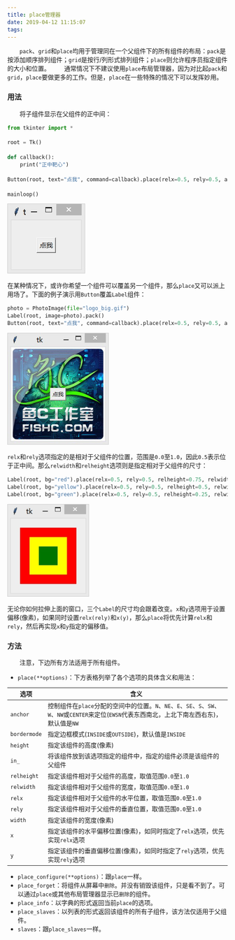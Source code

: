 ```yaml
---
title: place管理器
date: 2019-04-12 11:15:07
tags:
---
```

&emsp;&emsp;`pack`、`grid`和`place`均用于管理同在一个父组件下的所有组件的布局：`pack`是按添加顺序排列组件；`grid`是按行/列形式排列组件；`place`则允许程序员指定组件的大小和位置。
&emsp;&emsp;通常情况下不建议使用`place`布局管理器，因为对比起`pack`和`grid`，`place`要做更多的工作。但是，`place`在一些特殊的情况下可以发挥妙用。
<!--more-->

### 用法

&emsp;&emsp;将子组件显示在父组件的正中间：

``` python
from tkinter import *
​
root = Tk()
​
def callback():
    print("正中靶心")
​
Button(root, text="点我", command=callback).place(relx=0.5, rely=0.5, anchor=CENTER)
​
mainloop()
```

<img src="./place管理器/1.jpg">

在某种情况下，或许你希望一个组件可以覆盖另一个组件，那么`place`又可以派上用场了。下面的例子演示用`Button`覆盖`Label`组件：

``` python
photo = PhotoImage(file="logo_big.gif")
Label(root, image=photo).pack()
Button(root, text="点我", command=callback).place(relx=0.5, rely=0.5, anchor=CENTER)
```

<img src="./place管理器/2.png" height="256" width="232">

`relx`和`rely`选项指定的是相对于父组件的位置，范围是`0.0`至`1.0`，因此`0.5`表示位于正中间。那么`relwidth`和`relheight`选项则是指定相对于父组件的尺寸：

``` python
Label(root, bg="red").place(relx=0.5, rely=0.5, relheight=0.75, relwidth=0.75, anchor=CENTER)
Label(root, bg="yellow").place(relx=0.5, rely=0.5, relheight=0.5, relwidth=0.5, anchor=CENTER)
Label(root, bg="green").place(relx=0.5, rely=0.5, relheight=0.25, relwidth=0.25, anchor=CENTER)
```

<img src="./place管理器/3.jpg">

无论你如何拉伸上面的窗口，三个`Label`的尺寸均会跟着改变。`x`和`y`选项用于设置偏移(像素)，如果同时设置`relx(rely)`和`x(y)`，那么`place`将优先计算`relx`和`rely`，然后再实现`x`和`y`指定的偏移值。

### 方法

&emsp;&emsp;注意，下边所有方法适用于所有组件。

- `place(**options)`：下方表格列举了各个选项的具体含义和用法：

选项         | 含义
-------------|-----
`anchor`     | 控制组件在`place`分配的空间中的位置。`N`、`NE`、`E`、`SE`、`S`、`SW`、`W`、`NW`或`CENTER`来定位(`EWSN`代表东西南北，上北下南左西右东)，默认值是`NW`
`bordermode` | 指定边框模式(`INSIDE`或`OUTSIDE`)，默认值是`INSIDE`
`height`     | 指定该组件的高度(像素)
`in_`        | 将该组件放到该选项指定的组件中，指定的组件必须是该组件的父组件
`relheight`  | 指定该组件相对于父组件的高度，取值范围`0.0`至`1.0`
`relwidth`   | 指定该组件相对于父组件的宽度，取值范围`0.0`至`1.0`
`relx`       | 指定该组件相对于父组件的水平位置，取值范围`0.0`至`1.0`
`rely`       | 指定该组件相对于父组件的垂直位置，取值范围`0.0`至`1.0`
`width`      | 指定该组件的宽度(像素)
`x`          | 指定该组件的水平偏移位置(像素)，如同时指定了`relx`选项，优先实现`relx`选项
`y`          | 指定该组件的垂直偏移位置(像素)，如同时指定了`rely`选项，优先实现`rely`选项

- `place_configure(**options)`：跟`place`一样。
- `place_forget`：将组件从屏幕中`删除`。并没有销毁该组件，只是看不到了。可以通过`place`或其他布局管理器显示已`删除`的组件。
- `place_info`：以字典的形式返回当前`place`的选项。
- `place_slaves`：以列表的形式返回该组件的所有子组件，该方法仅适用于父组件。
- `slaves`：跟`place_slaves`一样。